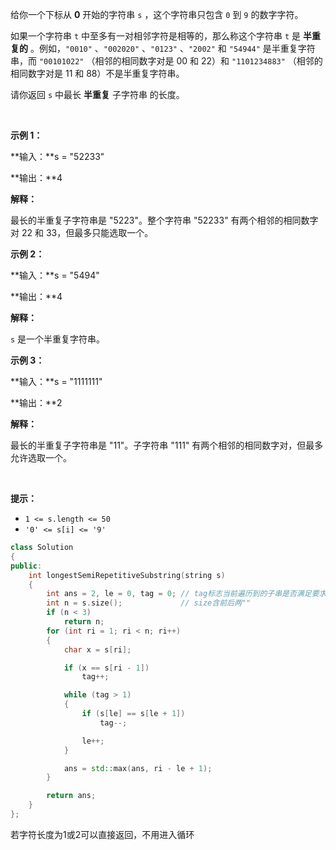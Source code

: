 给你一个下标从 **0** 开始的字符串 `s` ，这个字符串只包含 `0` 到 `9` 的数字字符。

如果一个字符串 `t` 中至多有一对相邻字符是相等的，那么称这个字符串 `t` 是 **半重复的** 。例如，`"0010"` 、`"002020"` 、`"0123"` 、`"2002"` 和 `"54944"` 是半重复字符串，而 `"00101022"` （相邻的相同数字对是 00 和 22）和 `"1101234883"` （相邻的相同数字对是 11 和 88）不是半重复字符串。

请你返回 `s` 中最长 **半重复** 子字符串 的长度。

 

**示例 1：**

\*\*输入：\*\*s = "52233"

\*\*输出：\*\*4

**解释：**

最长的半重复子字符串是 "5223"。整个字符串 "52233" 有两个相邻的相同数字对 22 和 33，但最多只能选取一个。

**示例 2：**

\*\*输入：\*\*s = "5494"

\*\*输出：\*\*4

**解释：**

`s` 是一个半重复字符串。

**示例 3：**

\*\*输入：\*\*s = "1111111"

\*\*输出：\*\*2

**解释：**

最长的半重复子字符串是 "11"。子字符串 "111" 有两个相邻的相同数字对，但最多允许选取一个。

 

**提示：**

*   `1 <= s.length <= 50`
*   `'0' <= s[i] <= '9'`

```cpp
class Solution
{
public:
    int longestSemiRepetitiveSubstring(string s)
    {
        int ans = 2, le = 0, tag = 0; // tag标志当前遍历到的子串是否满足要求
        int n = s.size();             // size含前后两""
        if (n < 3)
            return n;
        for (int ri = 1; ri < n; ri++)
        {
            char x = s[ri];

            if (x == s[ri - 1])
                tag++;

            while (tag > 1)
            {
                if (s[le] == s[le + 1])
                    tag--;

                le++;
            }

            ans = std::max(ans, ri - le + 1);
        }

        return ans;
    }
};
```

若字符长度为1或2可以直接返回，不用进入循环
